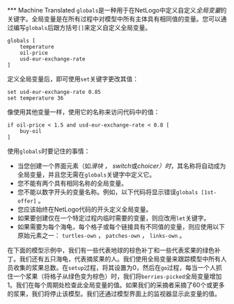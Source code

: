 ﻿*** Machine Translated
`globals`是一种用于在NetLogo中定义自定义*全局变量*的关键字。全局变量是在所有过程中对模型中所有主体具有相同值的变量。您可以通过编写`globals`后跟方括号`[]`来定义自定义全局变量。



```
globals [
	temperature
	oil-price
	usd-eur-exchange-rate
]
```


定义全局变量后，即可使用`set`关键字更改其值：



```
set usd-eur-exchange-rate 0.85
set temperature 36
```


像使用其他变量一样，使用它的名称来访问代码中的值：



```
if oil-price < 1.5 and usd-eur-exchange-rate < 0.8 [
	buy-oil
]
```


使用`globals`时要记住的事情：

- 当您创建一个界面元素（如*滑块* ， *switch*或*choicer）时*，其名称将自动成为全局变量，并且您无需在`globals`关键字中定义它。
- 您不能有两个具有相同名称的全局变量。
- 您不能以数字开头的变量名称。例如，以下代码将显示错误`globals [1st-offer]` 。
- 您应该始终在NetLogo代码的开头定义全局变量。
- 如果要创建仅在一个特定过程内临时需要的变量，则应改用`let`关键字。
- 如果需要为每个海龟，每个格子或每个链接具有不同值的变量，则应使用以下原始元素之一： `turtles-own` ， `patches-own` ， `links-own` 。


在下面的模型示例中，我们有一些代表地球的棕色补丁和一些代表浆果的绿色补丁。我们还有五只海龟，代表摘浆果的人。我们使用全局变量来跟踪模型中所有人员收集的浆果总数。在`setup`过程，将其设置为0，然后在`go`过程，每当一个人抓住一个浆果（将格子从绿色变为棕色）时，我们将`berries-picked`全局变量增加1。我们在每个周期处检查此全局变量的值。如果我们的采摘者采摘了60个或更多的浆果，我们将停止该模型。我们还通过模型界面上的监视器显示此变量的值。